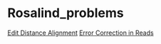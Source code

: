 # Rosalind_problems
<a href="https://github.com/abolfazlmalekahmadi/Rosalind_problems/blob/main/Edit%20Distance%20Alignment.py">Edit Distance Alignment</a>
<a href="https://github.com/abolfazlmalekahmadi/Rosalind_problems/blob/main/Error%20Correction%20in%20Reads.py
">Error Correction in Reads</a>
